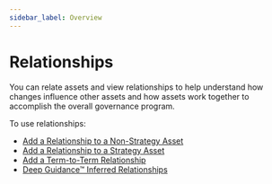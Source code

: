 ```yaml
---
sidebar_label: Overview
---
```

# Relationships

You can relate assets and view relationships to help understand how changes influence other assets and how assets work together to accomplish the overall governance program.

To use relationships:

  - [Add a Relationship to a Non-Strategy Asset](AddARelationshipToANonStrategyAsset.md)
  - [Add a Relationship to a Strategy Asset](AddARelationshipToAStrategyAsset.md)
  - [Add a Term-to-Term Relationship](AddATermToTermRelationship.md)
  - [Deep Guidance™ Inferred Relationships](Deep_Guidance_Inferred_Relationships.md)
